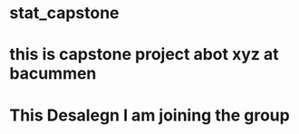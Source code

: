# stat_capstone
# this is capstone project abot xyz at bacummen
# This Desalegn I am joining the group